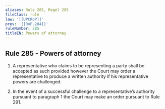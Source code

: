 ```yaml
---
aliases: Rule 285, Regel 285
fileClass: rule
law: '[[UPCRoP]]'
prev: '[[RoP.284]]'
ruleNumber: 285
titleEN: Powers of attorney
---
```


## Rule 285 - Powers of attorney

1. A representative who claims to be representing a party shall be accepted as such provided however the Court may order a representative to produce a written authority if his representative powers are challenged.  

2. In the event of a successful challenge to a representative’s authority pursuant to paragraph  1 the Court may make an order pursuant to Rule 291.